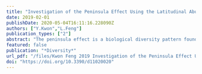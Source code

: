 ```yaml
---
title: "Investigation of the Peninsula Effect Using the Latitudinal Abundance Pattern for Tree Species in Florida"
date: 2019-02-01
publishDate: 2020-05-04T16:11:16.228090Z
authors: ["Y.Kwon","L.Feng"]
publication_types: ["2"]
abstract: "The peninsula effect is a biological diversity pattern found in peninsulas in which the number of species decreases toward the tip of the peninsula. The geometry hypothesis, as one proposed cause of the peninsula effect, attempts to predict this pattern by examining the peculiarities of peninsular geometry. As peninsulas are characterized by their isolated positions, it has been suggested that a decreased immigration-to-extinction rate is the cause of the decrease in species diversity from the base to the tip of a peninsula. We aimed to test the geometry hypothesis on tree species in the Florida peninsula by modeling the latitudinal abundance pattern using sample-based tree inventory data. We postulated that the current abundance distribution of a species is a ramification of past immigration–extinction dynamics in a peninsula, as well as an important indicator of such dynamics in the future. The latitudinal abundance patterns of 113 tree species in Florida in the southeastern United States were simulated with the Huisman–Olff–Fresco (HOF) model using the USDA Forest Service’s Forest Inventory and Analysis (FIA) database. Evidence species for the geometry hypothesis were then selected if the simulated latitudinal abundance pattern was asymmetric with its abundance maxima occurring within the Florida peninsula (i.e., approximately 31.5° latitude or lower). Our HOF model results found that most species (87% of 113 species) did not experience any steep abundance decline along the Florida peninsula when compared with their general trend across the range, suggesting that the observed diversity pattern of tree species in Florida could merely be a continuation of latitudinal diversity gradients in the southeastern United States, independent of peninsular geometry."
featured: false
publication: "*Diversity*"
url_pdf: "/files/Kwon Feng 2019 Investigation of the Peninsula Effect Using the Latitudinal Abundance Pattern for Tree Species in Florida.pdf"
doi: "https://doi.org/10.3390/d11020020"
---
```

